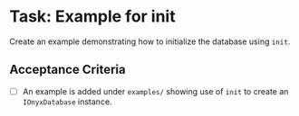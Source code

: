 # Task: Example for init

Create an example demonstrating how to initialize the database using `init`.

## Acceptance Criteria
- [ ] An example is added under `examples/` showing use of `init` to create an `IOnyxDatabase` instance.
